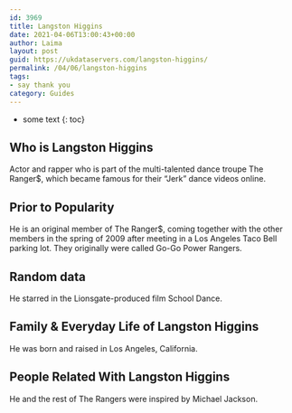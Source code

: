 ```yaml
---
id: 3969
title: Langston Higgins
date: 2021-04-06T13:00:43+00:00
author: Laima
layout: post
guid: https://ukdataservers.com/langston-higgins/
permalink: /04/06/langston-higgins
tags:
- say thank you
category: Guides
---
```


* some text
{: toc}


## Who is Langston Higgins
                  
                  
                  
Actor and rapper who is part of the multi-talented dance troupe The Ranger$, which became famous for their &#8220;Jerk&#8221; dance videos online.
                  
              
            
              
            
                
                
                
## Prior to Popularity
                  
                  
                  
He is an original member of The Ranger$, coming together with the other members in the spring of 2009 after meeting in a Los Angeles Taco Bell parking lot. They originally were called Go-Go Power Rangers.
                  
              
            
              
            
                
                
                
## Random data
                  
                  
                  
He starred in the Lionsgate-produced film School Dance.
                  
              
            
              
            
                
                
                
## Family & Everyday Life of Langston Higgins
                  
                  
                  
He was born and raised in Los Angeles, California.
                  
              
            
              
            
                
                
                
## People Related With Langston Higgins
                  
                  
                  
He and the rest of The Rangers were inspired by Michael Jackson.
                  
              
            
              
            
                
              
            
              
              
            
            
              
            
          
          
          